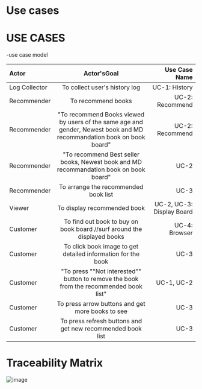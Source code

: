 # Use cases

# USE CASES

-use case model

| Actor |	Actor'sGoal |	Use Case Name |
|:---|:---:|---:|
Log Collector	| To collect user's history log		| UC-1: History|
Recommender		| To recommend books	| 	UC-2: Recommend |
Recommender		| "To recommend Books viewed by users of the same age and gender, Newest book and MD recommandation book on book board"		| UC-2: Recommend |
Recommender	| 	"To recommend Best seller books, Newest book and MD recommandation book on book board"		| UC-2 |
Recommender		| To arrange the recommended book list		| UC-3	| 
Viewer		| To display recommended book		|  UC-2, UC-3: Display Board |
Customer 		| To find out book to buy on book board //surf around the displayed books  	| 	UC-4: Browser	| 
Customer 		| To click book image to get detailed information for the book 		| UC-3	| 
Customer		| "To press ""Not interested"" button to remove the book from the recommended book list"		| UC-1, UC-2	| 
Customer 		| To press arrow buttons and get more books to see		| UC-3	| 
Customer 		| To press refresh buttons and get new recommended book list		| UC-3	| 

# Traceability Matrix

![image](https://user-images.githubusercontent.com/49024958/114809664-905cbb00-9de5-11eb-91d0-8cc5f40fb1ee.png)
